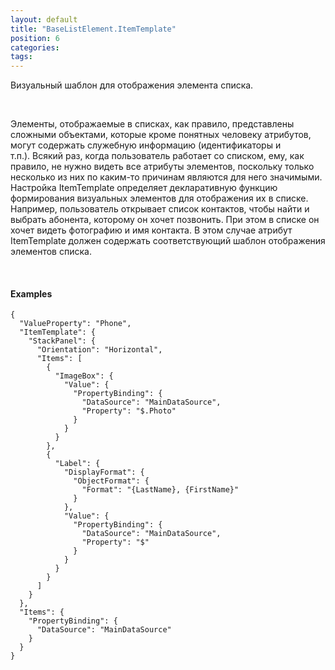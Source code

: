 ```yaml
---
layout: default
title: "BaseListElement.ItemTemplate"
position: 6
categories: 
tags: 
---
```


Визуальный шаблон для отображения элемента списка.

   

Элементы, отображаемые в списках, как правило, представлены сложными объектами, которые кроме понятных человеку атрибутов, могут содержать служебную информацию (идентификаторы и т.п.). Всякий раз, когда пользователь работает со списком, ему, как правило, не нужно видеть все атрибуты элементов, поскольку только несколько из них по каким-то причинам являются для него значимыми. Настройка ItemTemplate определяет декларативную функцию формирования визуальных элементов для отображения их в списке. Например, пользователь открывает список контактов, чтобы найти и выбрать абонента, которому он хочет позвонить. При этом в списке он хочет видеть фотографию и имя контакта. В этом случае атрибут ItemTemplate должен содержать соответствующий шаблон отображения элементов списка.

   

#### Examples

```
{
  "ValueProperty": "Phone",
  "ItemTemplate": {
    "StackPanel": {
      "Orientation": "Horizontal",
      "Items": [
        {
          "ImageBox": {
            "Value": {
              "PropertyBinding": {
                "DataSource": "MainDataSource",
                "Property": "$.Photo"
              }
            }
          }
        },
        {
          "Label": {
            "DisplayFormat": {
              "ObjectFormat": {
                "Format": "{LastName}, {FirstName}"
              }
            },
            "Value": {
              "PropertyBinding": {
                "DataSource": "MainDataSource",
                "Property": "$"
              }
            }
          }
        }
      ]
    }
  },
  "Items": {
    "PropertyBinding": {
      "DataSource": "MainDataSource"
    }
  }
}
```

 

 

